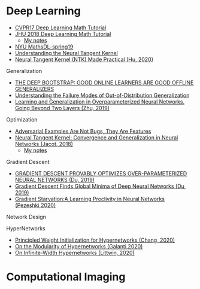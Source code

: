 # Deep Learning

- [CVPR17 Deep Learning Math Tutorial](http://www.vision.jhu.edu/tutorials/CVPR17-Tutorial-Math-Deep-Learning.htm)
- [JHU 2018 Deep Learning Math Tutorial](http://cis.jhu.edu/~rvidal/talks/learning/Tutorial-Math-Deep-Learning-2018.pdf)
  - [My notes](https://www.overleaf.com/read/pcftcvqcsnwh)
- [NYU MathsDL-spring19](https://joanbruna.github.io/MathsDL-spring19/)
- [Understanding the Neural Tangent Kernel](https://rajatvd.github.io/NTK/)
- [Neural Tangent Kernel (NTK) Made Practical (Hu, 2020)](https://ins.sjtu.edu.cn/files/paper/20200722191346_ntk_wei_hu.pdf)

Generalization

- [THE DEEP BOOTSTRAP: GOOD ONLINE LEARNERS ARE GOOD OFFLINE GENERALIZERS](https://arxiv.org/pdf/2010.08127.pdf)
- [Understanding the Failure Modes of Out-of-Distribution Generalization](https://arxiv.org/pdf/2010.15775.pdf)
- [Learning and Generalization in Overparameterized Neural Networks, Going Beyond Two Layers (Zhu, 2019)](https://arxiv.org/pdf/1811.04918.pdf)

Optimization
- [Adversarial Examples Are Not Bugs, They Are Features](https://arxiv.org/pdf/1905.02175.pdf)
- [Neural Tangent Kernel: Convergence and Generalization in Neural Networks (Jacot, 2018)](https://arxiv.org/pdf/1806.07572.pdf)
  - [My notes](https://www.overleaf.com/read/jjqbhpjthbyn)

Gradient Descent
- [GRADIENT DESCENT PROVABLY OPTIMIZES OVER-PARAMETERIZED NEURAL NETWORKS (Du, 2019)](https://arxiv.org/pdf/1810.02054.pdf)
- [Gradient Descent Finds Global Minima of Deep Neural Networks (Du, 2019)](http://proceedings.mlr.press/v97/du19c/du19c.pdf)
- [Gradient Starvation:A Learning Proclivity in Neural Networks (Pezeshki,2020)](https://arxiv.org/pdf/2011.09468v1.pdf)

Network Design


HyperNetworks
- [Principled Weight Initialization for Hypernetworks (Chang, 2020)](https://openreview.net/pdf?id=H1lma24tPB)
- [On the Modularity of Hypernetworks (Galanti,2020)](https://arxiv.org/pdf/2002.10006)
- [On Infinite-Width Hypernetworks (Littwin, 2020)](https://arxiv.org/pdf/2003.12193)


# Computational Imaging


